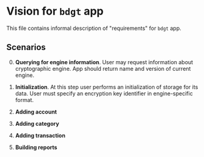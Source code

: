 # Vision for `bdgt` app

This file contains informal description of "requirements" for `bdgt` app.

## Scenarios

0. **Querying for engine information**. User may request information about cryptographic
engine. App should return name and version of current engine.

1. **Initialization**. At this step user performs an initialization of storage for its data.
User must specify an encryption key identifier in engine-specific format.

2. **Adding account**

3. **Adding category**

4. **Adding transaction**

5. **Building reports**
